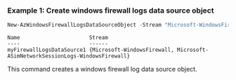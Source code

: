 ### Example 1: Create windows firewall logs data source object
```powershell
New-AzWindowsFirewallLogsDataSourceObject -Stream "Microsoft-WindowsFirewall","Microsoft-ASimNetworkSessionLogs-WindowsFirewall" -Name "myFirewallLogsDataSource1"
```

```output
Name                      Stream
----                      ------
myFirewallLogsDataSource1 {Microsoft-WindowsFirewall, Microsoft-ASimNetworkSessionLogs-WindowsFirewall}
```

This command creates a windows firewall log data source object.
